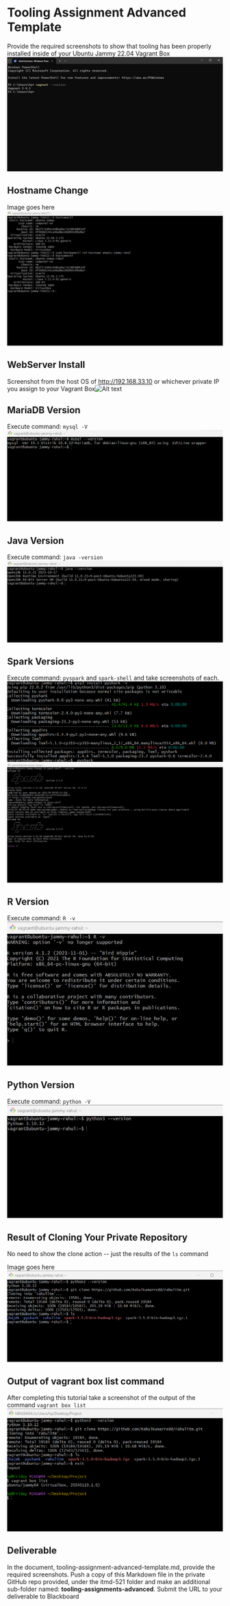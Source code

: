 # Tooling Assignment Advanced Template

Provide the required screenshots to show that tooling has been properly installed inside of your Ubuntu Jammy 22.04 Vagrant Box![Alt text](1.jpg)

## Hostname Change

Image goes here![Alt text](<host name.png>)

## WebServer Install

Screenshot from the host OS of http://192.168.33.10  or whichever private IP you assign to your Vagrant Box![Alt text](<web server.png>)

## MariaDB Version

Execute command: `mysql -V`![Alt text](mysql.png)

## Java Version

Execute command: `java -version`![Alt text](java.png)

## Spark Versions

Execute command: `pyspark` and `spark-shell` and take screenshots of each.![Alt text](pyshark.png)![Alt text](<spark shell.jpg>)

## R Version

Execute command: `R -v`![Alt text](r.png)

## Python Version

Execute command: `python -V`![Alt text](python.png)

## Result of Cloning Your Private Repository

No need to show the clone action -- just the results of the `ls` command

Image goes here![Alt text](ls.png)

## Output of vagrant box list command

After completing this tutorial take a screenshot of the output of the command ```vagrant box list```![Alt text](<box list.png>)

## Deliverable

In the document, tooling-assignment-advanced-template.md, provide the required screenshots. Push a copy of this Markdown file in the private GitHub repo provided, under the itmd-521 folder and make an additional sub-folder named: **tooling-assignments-advanced**.  Submit the URL to your deliverable to Blackboard
